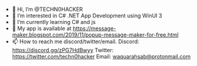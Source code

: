 - 👋 Hi, I’m @TECHN0HACKER
- 👀 I’m interested in C# .NET App Development using WinUI 3
- 🌱 I’m currently learning C# and js
- 💞️ My app is available at https://message-maker.blogspot.com/2019/11/popup-message-maker-for-free.html
- 📫 How to reach me discord/twitter/email.
Discord: https://discord.gg/zPG7HdBwyy
Twitter: https://twitter.com/techn0hacker
Email: waquarahsab@protonmail.com

<!---
TECHN0HACKER/TECHN0HACKER is a ✨ special ✨ repository because its `README.md` (this file) appears on your GitHub profile.
You can click the Preview link to take a look at your changes.
--->
